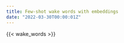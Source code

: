 ```yaml
---
title: Few-shot wake words with embeddings
date: "2022-03-30T00:00:01Z"
---
```


{{< wake_words >}}
